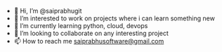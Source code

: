 - 👋 Hi, I’m @saiprabhugit
- 👀 I’m interested to work on projects where i can learn something new
- 🌱 I’m currently learning python, cloud, devops
- 💞️ I’m looking to collaborate on any interesting project
- 📫 How to reach me saiprabhusoftware@gmail.com

<!---
saiprabhugit/saiprabhugit is a ✨ special ✨ repository because its `README.md` (this file) appears on your GitHub profile.
You can click the Preview link to take a look at your changes.
--->
